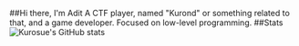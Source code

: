 ##Hi there, I'm Adit
A CTF player, named "Kurond" or something related to that, and a game developer. Focused on low-level programming.
##Stats
![Kurosue's GitHub stats](https://github-readme-stats.vercel.app/api?username=Kurosue&show_icons=true&theme=radical)
